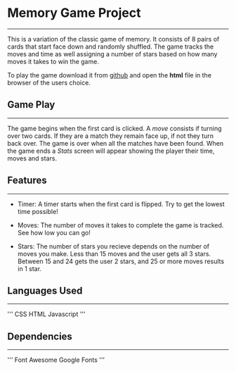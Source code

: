 # Memory Game Project

---

This is a variation of the classic game of memory. It consists of 8 pairs of cards that start face down and randomly shuffled. The game tracks the moves and time as well assigning a number of stars based on how many moves it takes to win the game.

To play the game download it from [github](https://github.com/codyg2002/memory-game) and open the __html__ file in the browser of the users choice.

## Game Play

---

The game begins when the first card is clicked. A _move_ consists if turning over two cards. If they are a match they remain face up, if not they turn back over. The game is over when all the matches have been found. When the game ends a _Stats_ screen will appear showing the player their time, moves and stars.

## Features

---

- Timer: A timer starts when the first card is flipped. Try to get the lowest time possible!

- Moves: The number of moves it takes to complete the game is tracked. See how low you can go!

- Stars: The number of stars you recieve depends on the number of moves you make. Less than 15 moves and the user gets all 3 stars. Between 15 and 24 gets the user 2 stars, and 25 or more moves results in 1 star.

## Languages Used

---

'''
CSS
HTML
Javascript
'''

## Dependencies

---

'''
Font Awesome
Google Fonts
'''